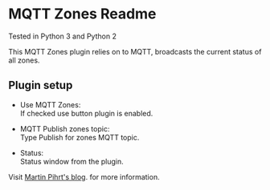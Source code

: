 MQTT Zones Readme
====

Tested in Python 3 and Python 2

This MQTT Zones plugin relies on to MQTT, broadcasts the current status of all zones.    

Plugin setup
-----------

* Use MQTT Zones:  
If checked use button plugin is enabled.

* MQTT Publish zones topic:  
Type Publish for zones MQTT topic.

* Status:  
Status window from the plugin.

Visit [Martin Pihrt's blog](http://www.pihrt.com). for more information.
